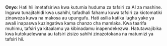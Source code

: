 

**Onyo**:
Hati hii imetafsiriwa kwa kutumia huduma za tafsiri za AI za mashine. Ingawa tunajitahidi kwa usahihi, tafadhali fahamu kuwa tafsiri za kiotomatiki zinaweza kuwa na makosa au upungufu. Hati asilia katika lugha yake ya awali inapaswa kuzingatiwa kama chanzo cha mamlaka. Kwa taarifa muhimu, tafsiri ya kitaalamu ya kibinadamu inapendekezwa. Hatutawajibika kwa kutokuelewana au tafsiri zisizo sahihi zinazotokana na matumizi ya tafsiri hii.